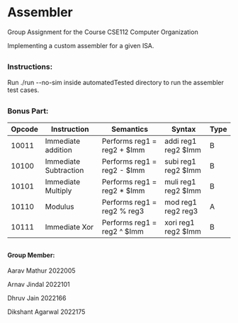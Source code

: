 # Assembler
Group Assignment for the Course CSE112 Computer Organization

Implementing a custom assembler for a given ISA.

##
### Instructions:
Run ./run --no-sim inside automatedTested directory to run the assembler test cases.


##
### Bonus Part:
| Opcode | Instruction           | Semantics                   | Syntax              | Type |
|--------|-----------------------|-----------------------------|---------------------|------|
| 10011  | Immediate addition    | Performs reg1 = reg2 + $Imm | addi reg1 reg2 $Imm | B    |
| 10100  | Immediate Subtraction | Performs reg1 = reg2 - $Imm | subi reg1 reg2 $Imm | B    |
| 10101  | Immediate Multiply    | Performs reg1 = reg2 * $Imm | muli reg1 reg2 $Imm | B    |
| 10110  | Modulus               | Performs reg1 = reg2 % reg3 | mod reg1 reg2 reg3  | A    |
| 10111  | Immediate Xor         | Performs reg1 = reg2 ^ $Imm | xori reg1 reg2 $Imm | B    |


##
#### Group Member:
Aarav Mathur 2022005

Arnav Jindal 2022101

Dhruv Jain 2022166

Dikshant Agarwal 2022175
